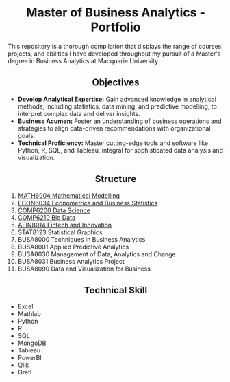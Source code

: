# __<center>Master of Business Analytics - Portfolio</center>__
This repository is a thorough compilation that displays the range of courses, projects, and abilities I have developed throughout my pursuit of a Master's degree in Business Analytics at Macquarie University.

## __<center>Objectives</center>__
- **Develop Analytical Expertise:** Gain advanced knowledge in analytical methods, including statistics, data mining, and predictive modelling, to interpret complex data and deliver insights.
- **Business Acumen:** Foster an understanding of business operations and strategies to align data-driven recommendations with organizational goals.
- **Technical Proficiency:** Master cutting-edge tools and software like Python, R, SQL, and Tableau, integral for sophisticated data analysis and visualization.
  
## __<center>Structure</center>__
1. [MATH6904 Mathematical Modelling](https://github.com/VivianNg9/Master-of-Business-Analytics_Portfolio-/tree/main/MATH6904_Mathematical%20Modelling)
2. [ECON6034 Econometrics and Business Statistics](https://github.com/VivianNg9/Master-of-Business-Analytics_Portfolio-/tree/main/ECON6034_Econometrics%20and%20Business%20Statistics)
3. [COMP6200 Data Science](https://github.com/VivianNg9/Master-of-Business-Analytics_Portfolio-/tree/main/COMP6200_Data%20Science%20)
4. [COMP6210 Big Data](https://github.com/VivianNg9/Master-of-Business-Analytics_Portfolio-/tree/main/COMP6210_Big%20Data%20)
6. [AFIN8014 Fintech and Innovation](https://github.com/VivianNg9/Master-of-Business-Analytics_Portfolio-/tree/main/AFIN8014_Fintech%20and%20Innovation)
7. STAT8123 Statistical Graphics
8. BUSA8000 Techniques in Business Analytics
9. BUSA8001 Applied Predictive Analytics
10. BUSA8030 Management of Data, Analytics and Change
11. BUSA8031 Business Analytics Project
12. BUSA8090 Data and Visualization for Business

## __<center>Technical Skill</center>__
- Excel
- Mathlab
- Python
- R
- SQL
- MongoDB
- Tableau
- PowerBI
- Qlik
- Gretl


